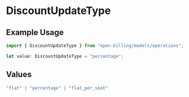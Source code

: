 # DiscountUpdateType

## Example Usage

```typescript
import { DiscountUpdateType } from "open-billing/models/operations";

let value: DiscountUpdateType = "percentage";
```

## Values

```typescript
"flat" | "percentage" | "flat_per_seat"
```